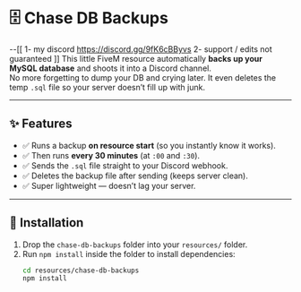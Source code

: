 # 🗄️ Chase DB Backups
--[[
1- my discord https://discord.gg/9fK6cBByvs
2- support / edits not guaranteed 
]]
This little FiveM resource automatically **backs up your MySQL database** and shoots it into a Discord channel.  
No more forgetting to dump your DB and crying later. It even deletes the temp `.sql` file so your server doesn’t fill up with junk.

---

## ✨ Features
- ✅ Runs a backup **on resource start** (so you instantly know it works).  
- ✅ Then runs **every 30 minutes** (at `:00` and `:30`).  
- ✅ Sends the `.sql` file straight to your Discord webhook.  
- ✅ Deletes the backup file after sending (keeps server clean).  
- ✅ Super lightweight — doesn’t lag your server.  

---

## 📂 Installation
1. Drop the `chase-db-backups` folder into your `resources/` folder.  
2. Run `npm install` inside the folder to install dependencies:
   ```sh
   cd resources/chase-db-backups
   npm install
